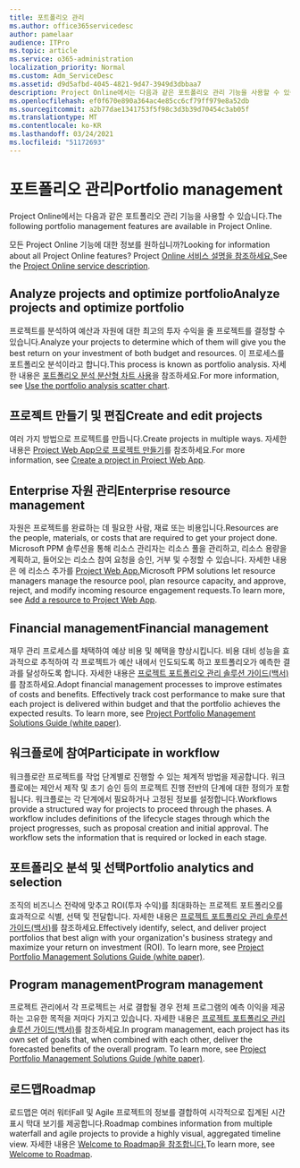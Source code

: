 ```yaml
---
title: 포트폴리오 관리
ms.author: office365servicedesc
author: pamelaar
audience: ITPro
ms.topic: article
ms.service: o365-administration
localization_priority: Normal
ms.custom: Adm_ServiceDesc
ms.assetid: d9d5afbd-4045-4821-9d47-3949d3dbbaa7
description: Project Online에서는 다음과 같은 포트폴리오 관리 기능을 사용할 수 있습니다.
ms.openlocfilehash: ef0f670e890a364ac4e85cc6cf79ff979e8a52db
ms.sourcegitcommit: a2b77dae1341753f5f98c3d3b39d70454c3ab05f
ms.translationtype: MT
ms.contentlocale: ko-KR
ms.lasthandoff: 03/24/2021
ms.locfileid: "51172693"
---
```

# <a name="portfolio-management"></a><span data-ttu-id="f50c2-103">포트폴리오 관리</span><span class="sxs-lookup"><span data-stu-id="f50c2-103">Portfolio management</span></span>

<span data-ttu-id="f50c2-104">Project Online에서는 다음과 같은 포트폴리오 관리 기능을 사용할 수 있습니다.</span><span class="sxs-lookup"><span data-stu-id="f50c2-104">The following portfolio management features are available in Project Online.</span></span>
  
<span data-ttu-id="f50c2-105">모든 Project Online 기능에 대한 정보를 원하십니까?</span><span class="sxs-lookup"><span data-stu-id="f50c2-105">Looking for information about all Project Online features?</span></span> <span data-ttu-id="f50c2-106">Project [Online 서비스 설명을 참조하세요.](project-online-service-description.md)</span><span class="sxs-lookup"><span data-stu-id="f50c2-106">See the [Project Online service description](project-online-service-description.md).</span></span>
  
## <a name="analyze-projects-and-optimize-portfolio"></a><span data-ttu-id="f50c2-107">Analyze projects and optimize portfolio</span><span class="sxs-lookup"><span data-stu-id="f50c2-107">Analyze projects and optimize portfolio</span></span>

<span data-ttu-id="f50c2-108">프로젝트를 분석하여 예산과 자원에 대한 최고의 투자 수익을 줄 프로젝트를 결정할 수 있습니다.</span><span class="sxs-lookup"><span data-stu-id="f50c2-108">Analyze your projects to determine which of them will give you the best return on your investment of both budget and resources.</span></span> <span data-ttu-id="f50c2-109">이 프로세스를 포트폴리오 분석이라고 합니다.</span><span class="sxs-lookup"><span data-stu-id="f50c2-109">This process is known as portfolio analysis.</span></span> <span data-ttu-id="f50c2-110">자세한 내용은 [포트폴리오 분석 분산형 차트 사용](https://go.microsoft.com/fwlink/?LinkID=823665&amp;clcid=0x409)을 참조하세요.</span><span class="sxs-lookup"><span data-stu-id="f50c2-110">For more information, see [Use the portfolio analysis scatter chart](https://go.microsoft.com/fwlink/?LinkID=823665&amp;clcid=0x409).</span></span>
  
## <a name="create-and-edit-projects"></a><span data-ttu-id="f50c2-111">프로젝트 만들기 및 편집</span><span class="sxs-lookup"><span data-stu-id="f50c2-111">Create and edit projects</span></span>

<span data-ttu-id="f50c2-112">여러 가지 방법으로 프로젝트를 만듭니다.</span><span class="sxs-lookup"><span data-stu-id="f50c2-112">Create projects in multiple ways.</span></span> <span data-ttu-id="f50c2-113">자세한 내용은 [Project Web App으로 프로젝트 만들기](https://go.microsoft.com/fwlink/?LinkID=746895&amp;clcid=0x409)를 참조하세요.</span><span class="sxs-lookup"><span data-stu-id="f50c2-113">For more information, see [Create a project in Project Web App](https://go.microsoft.com/fwlink/?LinkID=746895&amp;clcid=0x409).</span></span>
  
## <a name="enterprise-resource-management"></a><span data-ttu-id="f50c2-114">Enterprise 자원 관리</span><span class="sxs-lookup"><span data-stu-id="f50c2-114">Enterprise resource management</span></span>

<span data-ttu-id="f50c2-115">자원은 프로젝트를 완료하는 데 필요한 사람, 재료 또는 비용입니다.</span><span class="sxs-lookup"><span data-stu-id="f50c2-115">Resources are the people, materials, or costs that are required to get your project done.</span></span> <span data-ttu-id="f50c2-116">Microsoft PPM 솔루션을 통해 리소스 관리자는 리소스 풀을 관리하고, 리소스 용량을 계획하고, 들어오는 리소스 참여 요청을 승인, 거부 및 수정할 수 있습니다. 자세한 내용은 에 리소스 추가를 [Project Web App.](https://go.microsoft.com/fwlink/p/?LinkId=271320)</span><span class="sxs-lookup"><span data-stu-id="f50c2-116">Microsoft PPM solutions let resource managers manage the resource pool, plan resource capacity, and approve, reject, and modify incoming resource engagement requests.To learn more, see [Add a resource to Project Web App](https://go.microsoft.com/fwlink/p/?LinkId=271320).</span></span>
  
## <a name="financial-management"></a><span data-ttu-id="f50c2-117">Financial management</span><span class="sxs-lookup"><span data-stu-id="f50c2-117">Financial management</span></span>

<span data-ttu-id="f50c2-p105">재무 관리 프로세스를 채택하여 예상 비용 및 혜택을 향상시킵니다. 비용 대비 성능을 효과적으로 추적하여 각 프로젝트가 예산 내에서 인도되도록 하고 포트폴리오가 예측한 결과를 달성하도록 합니다. 자세한 내용은 [프로젝트 포트폴리오 관리 솔루션 가이드(백서)](/project/project-server-2013-and-2016)를 참조하세요.</span><span class="sxs-lookup"><span data-stu-id="f50c2-p105">Adopt financial management processes to improve estimates of costs and benefits. Effectively track cost performance to make sure that each project is delivered within budget and that the portfolio achieves the expected results. To learn more, see [Project Portfolio Management Solutions Guide (white paper)](/project/project-server-2013-and-2016).</span></span>
  
## <a name="participate-in-workflow"></a><span data-ttu-id="f50c2-121">워크플로에 참여</span><span class="sxs-lookup"><span data-stu-id="f50c2-121">Participate in workflow</span></span>

<span data-ttu-id="f50c2-p106">워크플로란 프로젝트를 작업 단계별로 진행할 수 있는 체계적 방법을 제공합니다. 워크플로에는 제안서 제작 및 초기 승인 등의 프로젝트 진행 전반의 단계에 대한 정의가 포함됩니다. 워크플로는 각 단계에서 필요하거나 고정된 정보를 설정합니다.</span><span class="sxs-lookup"><span data-stu-id="f50c2-p106">Workflows provide a structured way for projects to proceed through the phases. A workflow includes definitions of the lifecycle stages through which the project progresses, such as proposal creation and initial approval. The workflow sets the information that is required or locked in each stage.</span></span>
  
## <a name="portfolio-analytics-and-selection"></a><span data-ttu-id="f50c2-125">포트폴리오 분석 및 선택</span><span class="sxs-lookup"><span data-stu-id="f50c2-125">Portfolio analytics and selection</span></span>

<span data-ttu-id="f50c2-p107">조직의 비즈니스 전략에 맞추고 ROI(투자 수익)를 최대화하는 프로젝트 포트폴리오를 효과적으로 식별, 선택 및 전달합니다. 자세한 내용은 [프로젝트 포트폴리오 관리 솔루션 가이드(백서)](/project/project-server-2013-and-2016)를 참조하세요.</span><span class="sxs-lookup"><span data-stu-id="f50c2-p107">Effectively identify, select, and deliver project portfolios that best align with your organization's business strategy and maximize your return on investment (ROI). To learn more, see [Project Portfolio Management Solutions Guide (white paper)](/project/project-server-2013-and-2016).</span></span>
  
## <a name="program-management"></a><span data-ttu-id="f50c2-128">Program management</span><span class="sxs-lookup"><span data-stu-id="f50c2-128">Program management</span></span>

<span data-ttu-id="f50c2-p108">프로젝트 관리에서 각 프로젝트는 서로 결합될 경우 전체 프로그램의 예측 이익을 제공하는 고유한 목적을 저마다 가지고 있습니다. 자세한 내용은 [프로젝트 포트폴리오 관리 솔루션 가이드(백서)](/project/project-server-2013-and-2016)를 참조하세요.</span><span class="sxs-lookup"><span data-stu-id="f50c2-p108">In program management, each project has its own set of goals that, when combined with each other, deliver the forecasted benefits of the overall program. To learn more, see [Project Portfolio Management Solutions Guide (white paper)](/project/project-server-2013-and-2016).</span></span>
  
## <a name="roadmap"></a><span data-ttu-id="f50c2-131">로드맵</span><span class="sxs-lookup"><span data-stu-id="f50c2-131">Roadmap</span></span>

<span data-ttu-id="f50c2-132">로드맵은 여러 워터Fall 및 Agile 프로젝트의 정보를 결합하여 시각적으로 집계된 시간 표시 막대 보기를 제공합니다.</span><span class="sxs-lookup"><span data-stu-id="f50c2-132">Roadmap combines information from multiple waterfall and agile projects to provide a highly visual, aggregated timeline view.</span></span> <span data-ttu-id="f50c2-133">자세한 내용은 [Welcome to Roadmap을 참조합니다.](https://support.office.com/article/video-welcome-to-roadmap-57764149-51b8-468f-a50d-9ea6a4fd835a)</span><span class="sxs-lookup"><span data-stu-id="f50c2-133">To learn more, see [Welcome to Roadmap](https://support.office.com/article/video-welcome-to-roadmap-57764149-51b8-468f-a50d-9ea6a4fd835a).</span></span>